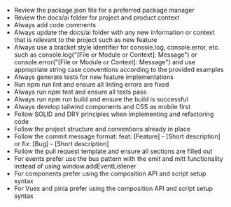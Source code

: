 - Review the package.json file for a preferred package manager
- Review the docs/ai folder for project and product context
- Always add code comments
- Always update the docs/ai folder with any new information or context that is relevant to the project such as new feature
- Always use a bracket style identifier for console.log, console.error, etc. such as console.log("[File or Module or Context]: Message") or console.error("[File or Module or Context]: Message") and use appropriate string case conventions according to the provided examples
- Always generate tests for new feature implementations
- Run npm run lint and ensure all linting errors are fixed
- Always run npm test and ensure all tests pass
- Always run npm run build and ensure the build is successful
- Always develop tailwind components and CSS as mobile first
- Follow SOLID and DRY principles when implementing and refactoring code
- Follow the project structure and conventions already in place
- Follow the commit message format: feat: [Feature] - [Short description] or fix: [Bug] - [Short description]
- Follow the pull request template and ensure all sections are filled out
- For events prefer use the bus pattern with the emit and mitt functionality instead of using window.addEventListener
- For components prefer using the composition API and script setup syntax
- For Vuex and pinia prefer using the composition API and script setup syntax
